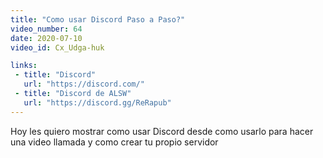 ```yaml
---
title: "Como usar Discord Paso a Paso?"
video_number: 64
date: 2020-07-10
video_id: Cx_Udga-huk

links:
 - title: "Discord"
   url: "https://discord.com/"
 - title: "Discord de ALSW"
   url: "https://discord.gg/ReRapub"
---
```


Hoy les quiero mostrar como usar Discord desde como usarlo para hacer una video llamada y como crear tu propio servidor
